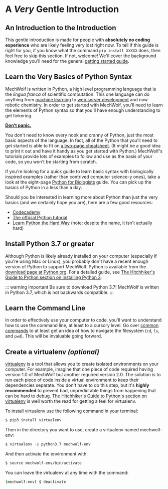 # A _Very_ Gentle Introduction

## An Introduction to the Introduction

This gentle introduction is made for people with **absolutely no coding
experience** who are likely feeling very lost right now. To tell if this
guide is right for you, if you know what the command `pip install XXXXX`
does, then feel free to skip this section. If not, welcome! We'll cover
the background knowledge you'll need for the general [getting started guide](./getting_started).

## Learn the Very Basics of Python Syntax

MechWolf is written in Python, a high level programming language that is the _lingua franca_ of scientific computation.
This one language can do anything from [machine learning](http://keras.io) to [web server development](http://flask.pocoo.org) and now robotic chemistry. 
In order to get started with MechWolf, you'll need to learn the elements of Python syntax so that you'll have enough understanding to get tinkering.

[**Don't panic.**](https://en.wikipedia.org/wiki/Phrases_from_The_Hitchhiker%27s_Guide_to_the_Galaxy#Don't_Panic)

You don't need to know every nook and cranny of Python, just the most basic aspects of the language.
In fact, all of the Python that you'll need to get started is able to fit on [a two-page cheatsheet](https://perso.limsi.fr/pointal/_media/python:cours:mementopython3-english.pdf). 
(It might be a good idea to print it out and have it handy as you get started with Python.)
MechWolf's tutorials provide lots of examples to follow and use as the basis of your code, so you won't be starting from scratch. 

If you're looking for a quick guide to learn basic syntax with biologically inspired examples (rather than contrived computer science-y ones), take a look at the eight-page [Python for Biologists](https://pythonforbiologists.com/introduction) guide. 
You can pick up the basics of Python in a less than a day. 

Should you be interested in learning more about Python than just the very basics (and we certainly hope you are), here are a few good resources:

- [Codecademy](https://www.codecademy.com/learn/learn-python)
- [The official Python tutorial](https://docs.python.org/3/tutorial/index.html)
- [Learn Python the Hard Way](https://learnpythonthehardway.org/python3/) (note: despite the name, it isn't actually hard)

## Install Python 3.7 or greater

Although Python is likely already installed on your computer (especially
if you're using Mac or Linux), you probably don't have a recent enough
version of Python to support MechWolf. Python is available from the
[download page at Python.org](https://www.python.org/downloads/). For a
detailed guide, see [The Hitchhiker's Guide to Python section on
installing
Python 3](http://docs.python-guide.org/en/latest/starting/installation/).

::: warning Important
Be sure to download Python 3.7! MechWolf is written in Python 3.7, which is
not backwards compatible.
:::

## Learn the Command Line

In order to effectively use your computer to code, you'll want to
understand how to use the command line, at least to a cursory level. Go
over [common
commands](https://www.codecademy.com/articles/command-line-commands) to
at least get an idea of how to navigate the filesystem (`cd`, `ls`, and
`pwd`). This will be invaluable going forward.

## Create a virtualenv _(optional)_ <a id="virtualenv"></a>

[virtualenv](https://virtualenv.pypa.io/en/stable/) is a tool that
allows you to create isolated environments on your computer. For
example, imagine that one piece of code required having version 1.0 of
MechWolf but another required version 2.0. The solution is to run each
piece of code inside a virtual environment to keep their dependencies
separate. You don't have to do this step, but it's **highly
recommended** to prevent bad, unpredictable things from happening that
can be hard to debug. [The Hitchhiker's Guide to Python's section on
virtualenv](http://docs.python-guide.org/en/latest/dev/virtualenvs/#lower-level-virtualenv)
is well worth the read for getting a feel for virtualenv.

To install virtualenv use the following command in your terminal:

```bash
$ pip3 install virtualenv
```

Then in the directory you want to use, create a virtualenv named
mechwolf-env:

```bash
$ virtualenv -p python3.7 mechwolf-env
```

And then activate the environment with:

```bash
$ source mechwolf-env/bin/activate
```

You can leave the virtualenv at any time with the command:

```bash
(mechwolf-env) $ deactivate
```
